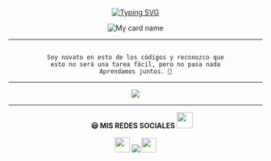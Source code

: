 

<div align="center">

<a href="https://git.io/typing-svg"><img src="https://readme-typing-svg.demolab.com?font=Rubik+Dirt&size=38&duration=4000&pause=1000&vCenter=true&color=100AF7&background=FFFFFF00&width=435&lines=%C2%A1Hola!;Bienvenido+a+mi+perfil." alt="Typing SVG" /></a>

<p align="center">

![My card name](https://cardivo.vercel.app/api?name=Yorman%20Lopez&description=Hola!,%20Soy%20Yorman.%20me%20gusta%20escuchar%20musica%20y%20aprender%20cosas%20nuevas.%20saludos.%20%E2%98%BA%EF%B8%8F&image=https://i.ibb.co/5hVP615/qus.jpg&backgroundColor=%23ecf0f1&instagram=@yorman.lopez&pattern=ticTacToe&colorPattern=%23eaeaea&site=%F0%9F%96%A5%EF%B8%8F%20Aprender%20a%20programar.%20%20%7C%20%20%F0%9F%8E%AE%20Videojuegos.)

</p>

---

```text

Soy novato en esto de los códigos y reconozco que
esto no será una tarea fácil, pero no pasa nada
Aprendamos juntos. 🤗

``` 

--- 

  

[![](https://pa1.narvii.com/6513/9428ed927ea6a6c92c8d926ba551b606c7c59d33_hq.gif)](#)

 

---

**ㅤㅤ😃 MIS REDES SOCIALES** <img src="https://github.com/siegrin/siegrin/blob/main/Assets/Handshake.gif" height="32px">

 <p align="hihg">   

<img src="https://1000marcas.net/wp-content/uploads/2019/11/Instagram-Logosu.png" height="30px"> <a href="https://instagram.com/yorman.lopez" target="_blank"> <img src="https://img.shields.io/badge/Instagram-E4405F?style=for-the-badge&logo=instagram&logoColor=white" target="_blank"></a> <img src="https://github.com/siegrin/siegrin/blob/main/Assets/powerup.gif" height="29px">





 


